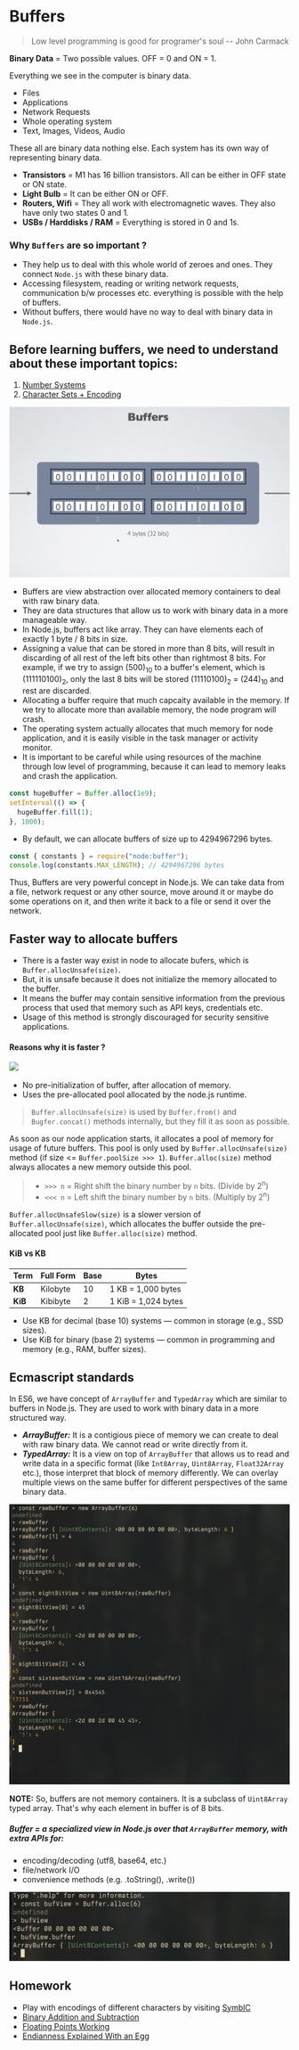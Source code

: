 # Buffers

> Low level programming is good for programer's soul
> -- John Carmack

**Binary Data** = Two possible values. OFF = 0 and ON = 1.

Everything we see in the computer is binary data.

- Files
- Applications
- Network Requests
- Whole operating system
- Text, Images, Videos, Audio

These all are binary data nothing else. Each system has its own way of representing binary data.

- **Transistors** = M1 has 16 billion transistors. All can be either in OFF state or ON state.
- **Light Bulb** = It can be either ON or OFF.
- **Routers, Wifi** = They all work with electromagnetic waves. They also have only two states 0 and 1.
- **USBs / Harddisks / RAM** = Everything is stored in 0 and 1s.

### Why `Buffers` are so important ?

- They help us to deal with this whole world of zeroes and ones. They connect `Node.js` with these binary data.
- Accessing filesystem, reading or writing network requests, communication b/w processes etc. everything is possible with the help of buffers.
- Without buffers, there would have no way to deal with binary data in `Node.js`.

## Before learning buffers, we need to understand about these important topics:

1. [Number Systems](./01-number-systems.md)
2. [Character Sets + Encoding](./02-character-sets-encoding.md)

![](/assets/2025-06-30-23-12-22.png)

- Buffers are view abstraction over allocated memory containers to deal with raw binary data.
- They are data structures that allow us to work with binary data in a more manageable way.
- In Node.js, buffers act like array. They can have elements each of exactly 1 byte / 8 bits in size.
- Assigning a value that can be stored in more than 8 bits, will result in discarding of all rest of the left bits other than rightmost 8 bits. For example, if we try to assign (500)<sub>10</sub> to a buffer's element, which is (111110100)<sub>2</sub>, only the last 8 bits will be stored (11110100)<sub>2</sub> = (244)<sub>10</sub> and rest are discarded.
- Allocating a buffer require that much capcaity available in the memory. If we try to allocate more than available memory, the node program will crash.
- The operating system actually allocates that much memory for node application, and it is easily visible in the task manager or activity monitor.
- It is important to be careful while using resources of the machine through low level of programming, because it can lead to memory leaks and crash the application.

```js
const hugeBuffer = Buffer.alloc(1e9);
setInterval(() => {
  hugeBuffer.fill(1);
}, 1000);
```

- By default, we can allocate buffers of size up to 4294967296 bytes.

```js
const { constants } = require("node:buffer");
console.log(constants.MAX_LENGTH); // 4294967296 bytes
```

Thus, Buffers are very powerful concept in Node.js. We can take data from a file, network request or any other source, move around it or maybe do some operations on it, and then write it back to a file or send it over the network.

## Faster way to allocate buffers

- There is a faster way exist in node to allocate bufers, which is `Buffer.allocUnsafe(size)`.
- But, it is unsafe because it does not initialize the memory allocated to the buffer.
- It means the buffer may contain sensitive information from the previous process that used that memory such as API keys, credentials etc.
- Usage of this method is strongly discouraged for security sensitive applications.

#### Reasons why it is faster ?

![](/assets/2025-07-06-14-15-16.png)

- No pre-initialization of buffer, after allocation of memory.
- Uses the pre-allocated pool allocated by the node.js runtime.

> `Buffer.allocUnsafe(size)` is used by `Buffer.from()` and `Bugfer.concat()` methods internally, but they fill it as soon as possible.

As soon as our node application starts, it allocates a pool of memory for usage of future buffers. This pool is only used by `Buffer.allocUnsafe(size)` method (if size <= `Buffer.poolSize >>> 1`). `Buffer.alloc(size)` method always allocates a new memory outside this pool.

> - `>>> n` = Right shift the binary number by `n` bits. (Divide by 2<sup>n</sup>)
> - `<<< n` = Left shift the binary number by `n` bits. (Multiply by 2<sup>n</sup>)

`Buffer.allocUnsafeSlow(size)` is a slower version of `Buffer.allocUnsafe(size)`, which allocates the buffer outside the pre-allocated pool just like `Buffer.alloc(size)` method.

#### KiB vs KB

| Term    | Full Form | Base | Bytes               |
| ------- | --------- | ---- | ------------------- |
| **KB**  | Kilobyte  | 10   | 1 KB = 1,000 bytes  |
| **KiB** | Kibibyte  | 2    | 1 KiB = 1,024 bytes |

- Use KB for decimal (base 10) systems — common in storage (e.g., SSD sizes).
- Use KiB for binary (base 2) systems — common in programming and memory (e.g., RAM, buffer sizes).

## Ecmascript standards

In ES6, we have concept of `ArrayBuffer` and `TypedArray` which are similar to buffers in Node.js. They are used to work with binary data in a more structured way.

- _**ArrayBuffer:**_ It is a contigious piece of memory we can create to deal with raw binary data. We cannot read or write directly from it.
- _**TypedArray:**_ It is a view on top of `ArrayBuffer` that allows us to read and write data in a specific format (like `Int8Array`, `Uint8Array`, `Float32Array` etc.), those interpret that block of memory differently. We can overlay multiple views on the same buffer for different perspectives of the same binary data.

![](/assets/2025-07-06-19-18-06.png)

**NOTE:** So, buffers are not memory containers. It is a subclass of `Uint8Array` typed array. That's why each element in buffer is of 8 bits.

##### Buffer = a specialized view in Node.js over that `ArrayBuffer` memory, with extra APIs for:

- encoding/decoding (utf8, base64, etc.)
- file/network I/O
- convenience methods (e.g. .toString(), .write())

![](/assets/2025-07-06-20-12-53.png)

## Homework

- Play with encodings of different characters by visiting [SymblC](https://symbl.cc)
- [Binary Addition and Subtraction](https://www.youtube.com/watch?v=sJXTo3EZoxM&list=PL0o_zxa4K1BXCpQbUdf0htZE8SS0PYjy-&index=19)
- [Floating Points Working](https://www.youtube.com/watch?v=dQhj5RGtag0)
- [Endianness Explained With an Egg](https://www.youtube.com/watch?v=NcaiHcBvDR4)
